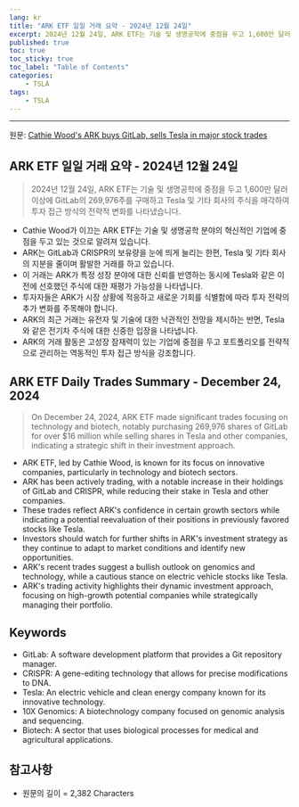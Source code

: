 ```yaml
---
lang: kr
title: "ARK ETF 일일 거래 요약 - 2024년 12월 24일"
excerpt: 2024년 12월 24일, ARK ETF는 기술 및 생명공학에 중점을 두고 1,600만 달러 이상에 GitLab의 269,976주를 구매하고 Tesla 및 기타 회사의 주식을 매각하여 투자 접근 방식의 전략적 변화를 나타냈습니다.
published: true
toc: true
toc_sticky: true
toc_label: "Table of Contents"
categories:
    - TSLA
tags:
    - TSLA
---
```


---

  원문: [Cathie Wood's ARK buys GitLab, sells Tesla in major stock trades](https://www.investing.com/news/company-news/cathie-woods-ark-buys-gitlab-sells-tesla-in-major-stock-trades-93CH-3788509)

## ARK ETF 일일 거래 요약 - 2024년 12월 24일

> 2024년 12월 24일, ARK ETF는 기술 및 생명공학에 중점을 두고 1,600만 달러 이상에 GitLab의 269,976주를 구매하고 Tesla 및 기타 회사의 주식을 매각하여 투자 접근 방식의 전략적 변화를 나타냈습니다.


- Cathie Wood가 이끄는 ARK ETF는 기술 및 생명공학 분야의 혁신적인 기업에 중점을 두고 있는 것으로 알려져 있습니다.
- ARK는 GitLab과 CRISPR의 보유량을 눈에 띄게 늘리는 한편, Tesla 및 기타 회사의 지분을 줄이며 활발한 거래를 하고 있습니다.
- 이 거래는 ARK가 특정 성장 분야에 대한 신뢰를 반영하는 동시에 Tesla와 같은 이전에 선호했던 주식에 대한 재평가 가능성을 나타냅니다.
- 투자자들은 ARK가 시장 상황에 적응하고 새로운 기회를 식별함에 따라 투자 전략의 추가 변화를 주목해야 합니다.
- ARK의 최근 거래는 유전자 및 기술에 대한 낙관적인 전망을 제시하는 반면, Tesla와 같은 전기차 주식에 대한 신중한 입장을 나타냅니다.
- ARK의 거래 활동은 고성장 잠재력이 있는 기업에 중점을 두고 포트폴리오를 전략적으로 관리하는 역동적인 투자 접근 방식을 강조합니다.

## ARK ETF Daily Trades Summary - December 24, 2024

> On December 24, 2024, ARK ETF made significant trades focusing on technology and biotech, notably purchasing 269,976 shares of GitLab for over $16 million while selling shares in Tesla and other companies, indicating a strategic shift in their investment approach.


- ARK ETF, led by Cathie Wood, is known for its focus on innovative companies, particularly in technology and biotech sectors.
- ARK has been actively trading, with a notable increase in their holdings of GitLab and CRISPR, while reducing their stake in Tesla and other companies.
- These trades reflect ARK's confidence in certain growth sectors while indicating a potential reevaluation of their positions in previously favored stocks like Tesla.
- Investors should watch for further shifts in ARK's investment strategy as they continue to adapt to market conditions and identify new opportunities.
- ARK's recent trades suggest a bullish outlook on genomics and technology, while a cautious stance on electric vehicle stocks like Tesla.
- ARK's trading activity highlights their dynamic investment approach, focusing on high-growth potential companies while strategically managing their portfolio.

## Keywords

- GitLab: A software development platform that provides a Git repository manager.
- CRISPR: A gene-editing technology that allows for precise modifications to DNA.
- Tesla: An electric vehicle and clean energy company known for its innovative technology.
- 10X Genomics: A biotechnology company focused on genomic analysis and sequencing.
- Biotech: A sector that uses biological processes for medical and agricultural applications.

## 참고사항

- 원문의 길이 = 2,382 Characters

